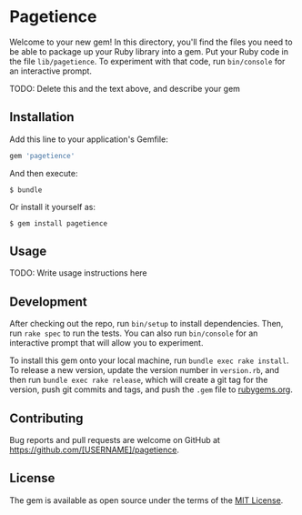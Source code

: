 # Pagetience

Welcome to your new gem! In this directory, you'll find the files you need to be able to package up your Ruby library into a gem. Put your Ruby code in the file `lib/pagetience`. To experiment with that code, run `bin/console` for an interactive prompt.

TODO: Delete this and the text above, and describe your gem

## Installation

Add this line to your application's Gemfile:

```ruby
gem 'pagetience'
```

And then execute:

    $ bundle

Or install it yourself as:

    $ gem install pagetience

## Usage

TODO: Write usage instructions here

## Development

After checking out the repo, run `bin/setup` to install dependencies. Then, run `rake spec` to run the tests. You can also run `bin/console` for an interactive prompt that will allow you to experiment.

To install this gem onto your local machine, run `bundle exec rake install`. To release a new version, update the version number in `version.rb`, and then run `bundle exec rake release`, which will create a git tag for the version, push git commits and tags, and push the `.gem` file to [rubygems.org](https://rubygems.org).

## Contributing

Bug reports and pull requests are welcome on GitHub at https://github.com/[USERNAME]/pagetience.


## License

The gem is available as open source under the terms of the [MIT License](http://opensource.org/licenses/MIT).


